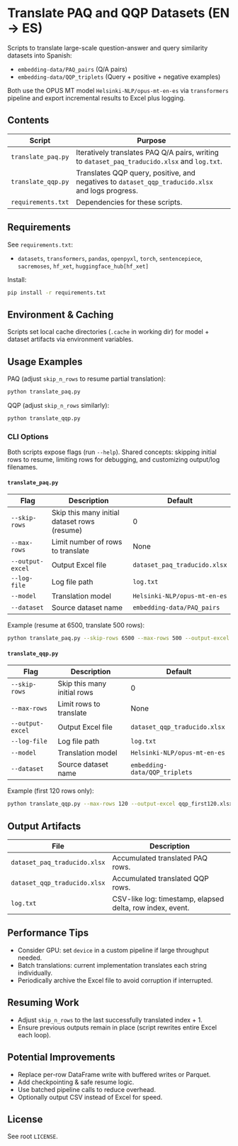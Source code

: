 # Translate PAQ and QQP Datasets (EN -> ES)

Scripts to translate large-scale question-answer and query similarity datasets into Spanish:
- `embedding-data/PAQ_pairs` (Q/A pairs)
- `embedding-data/QQP_triplets` (Query + positive + negative examples)

Both use the OPUS MT model `Helsinki-NLP/opus-mt-en-es` via `transformers` pipeline and export incremental results to Excel plus logging.

## Contents
| Script | Purpose |
|--------|---------|
| `translate_paq.py` | Iteratively translates PAQ Q/A pairs, writing to `dataset_paq_traducido.xlsx` and `log.txt`. |
| `translate_qqp.py` | Translates QQP query, positive, and negatives to `dataset_qqp_traducido.xlsx` and logs progress. |
| `requirements.txt` | Dependencies for these scripts. |

## Requirements
See `requirements.txt`:
- `datasets`, `transformers`, `pandas`, `openpyxl`, `torch`, `sentencepiece`, `sacremoses`, `hf_xet`, `huggingface_hub[hf_xet]`

Install:
```bash
pip install -r requirements.txt
```

## Environment & Caching
Scripts set local cache directories (`.cache` in working dir) for model + dataset artifacts via environment variables.

## Usage Examples
PAQ (adjust `skip_n_rows` to resume partial translation):
```bash
python translate_paq.py
```
QQP (adjust `skip_n_rows` similarly):
```bash
python translate_qqp.py
```

### CLI Options

Both scripts expose flags (run `--help`). Shared concepts: skipping initial rows to resume, limiting rows for debugging, and customizing output/log filenames.

#### `translate_paq.py`
| Flag | Description | Default |
|------|-------------|---------|
| `--skip-rows` | Skip this many initial dataset rows (resume) | 0 |
| `--max-rows` | Limit number of rows to translate | None |
| `--output-excel` | Output Excel file | `dataset_paq_traducido.xlsx` |
| `--log-file` | Log file path | `log.txt` |
| `--model` | Translation model | `Helsinki-NLP/opus-mt-en-es` |
| `--dataset` | Source dataset name | `embedding-data/PAQ_pairs` |

Example (resume at 6500, translate 500 rows):
```bash
python translate_paq.py --skip-rows 6500 --max-rows 500 --output-excel paq_6500_7000.xlsx
```

#### `translate_qqp.py`
| Flag | Description | Default |
|------|-------------|---------|
| `--skip-rows` | Skip this many initial rows | 0 |
| `--max-rows` | Limit rows to translate | None |
| `--output-excel` | Output Excel file | `dataset_qqp_traducido.xlsx` |
| `--log-file` | Log file path | `log.txt` |
| `--model` | Translation model | `Helsinki-NLP/opus-mt-en-es` |
| `--dataset` | Source dataset name | `embedding-data/QQP_triplets` |

Example (first 120 rows only):
```bash
python translate_qqp.py --max-rows 120 --output-excel qqp_first120.xlsx
```

## Output Artifacts
| File | Description |
|------|-------------|
| `dataset_paq_traducido.xlsx` | Accumulated translated PAQ rows. |
| `dataset_qqp_traducido.xlsx` | Accumulated translated QQP rows. |
| `log.txt` | CSV-like log: timestamp, elapsed delta, row index, event. |

## Performance Tips
- Consider GPU: set `device` in a custom pipeline if large throughput needed.
- Batch translations: current implementation translates each string individually.
- Periodically archive the Excel file to avoid corruption if interrupted.

## Resuming Work
- Adjust `skip_n_rows` to the last successfully translated index + 1.
- Ensure previous outputs remain in place (script rewrites entire Excel each loop).

## Potential Improvements
- Replace per-row DataFrame write with buffered writes or Parquet.
- Add checkpointing & safe resume logic.
- Use batched pipeline calls to reduce overhead.
- Optionally output CSV instead of Excel for speed.

## License
See root `LICENSE`.
